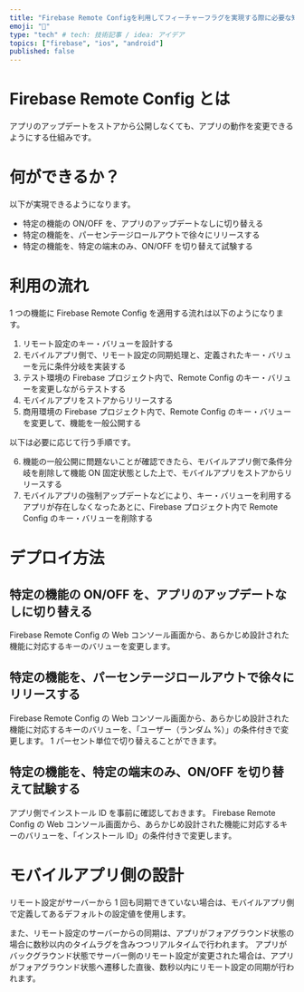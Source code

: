 ```yaml
---
title: "Firebase Remote Configを利用してフィーチャーフラグを実現する際に必要な知識"
emoji: "📡"
type: "tech" # tech: 技術記事 / idea: アイデア
topics: ["firebase", "ios", "android"]
published: false
---
```


# Firebase Remote Config とは

アプリのアップデートをストアから公開しなくても、アプリの動作を変更できるようにする仕組みです。

# 何ができるか？

以下が実現できるようになります。

- 特定の機能の ON/OFF を、アプリのアップデートなしに切り替える
- 特定の機能を、パーセンテージロールアウトで徐々にリリースする
- 特定の機能を、特定の端末のみ、ON/OFF を切り替えて試験する

# 利用の流れ

1 つの機能に Firebase Remote Config を適用する流れは以下のようになります。

1. リモート設定のキー・バリューを設計する
2. モバイルアプリ側で、リモート設定の同期処理と、定義されたキー・バリューを元に条件分岐を実装する
3. テスト環境の Firebase プロジェクト内で、Remote Config のキー・バリューを変更しながらテストする
4. モバイルアプリをストアからリリースする
5. 商用環境の Firebase プロジェクト内で、Remote Config のキー・バリューを変更して、機能を一般公開する

以下は必要に応じて行う手順です。

6. 機能の一般公開に問題ないことが確認できたら、モバイルアプリ側で条件分岐を削除して機能 ON 固定状態とした上で、モバイルアプリをストアからリリースする
7. モバイルアプリの強制アップデートなどにより、キー・バリューを利用するアプリが存在しなくなったあとに、Firebase プロジェクト内で Remote Config のキー・バリューを削除する

# デプロイ方法

## 特定の機能の ON/OFF を、アプリのアップデートなしに切り替える

Firebase Remote Config の Web コンソール画面から、あらかじめ設計された機能に対応するキーのバリューを変更します。

## 特定の機能を、パーセンテージロールアウトで徐々にリリースする

Firebase Remote Config の Web コンソール画面から、あらかじめ設計された機能に対応するキーのバリューを、「ユーザー（ランダム %）」の条件付きで変更します。
1 パーセント単位で切り替えることができます。

## 特定の機能を、特定の端末のみ、ON/OFF を切り替えて試験する

アプリ側でインストール ID を事前に確認しておきます。
Firebase Remote Config の Web コンソール画面から、あらかじめ設計された機能に対応するキーのバリューを、「インストール ID」の条件付きで変更します。

# モバイルアプリ側の設計

リモート設定がサーバーから 1 回も同期できていない場合は、モバイルアプリ側で定義してあるデフォルトの設定値を使用します。

また、リモート設定のサーバーからの同期は、アプリがフォアグラウンド状態の場合に数秒以内のタイムラグを含みつつリアルタイムで行われます。
アプリがバックグラウンド状態でサーバー側のリモート設定が変更された場合は、アプリがフォアグラウンド状態へ遷移した直後、数秒以内にリモート設定の同期が行われます。
